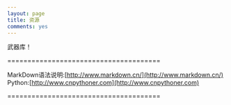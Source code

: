 ```yaml
---
layout: page
title: 资源
comments: yes
---
```


武器库！

======================================

MarkDown语法说明:[http://www.markdown.cn/](http://www.markdown.cn/)<br />
Python:[http://www.cnpythoner.com](http://www.cnpythoner.com)<br />

======================================
